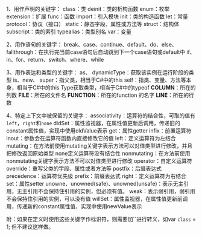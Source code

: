 1、用作声明的关键字： 
class：类
deinit：类的析构函数
enum：枚举
extension：扩展
func：函数
import：引入模块
init：类的构造函数
let：常量
protocol：协议（接口）
static：静态字段、属性或方法等
struct：结构体
subscript：类的索引
typealias：类型别名
var：变量

2、用作语句的关键字： 
break、case、continue、default、do、else、
fallthrough：在执行完当前case语句后自动跳到下一个case语句或default中
if、in、for、return、switch、where、while

3、用作表达和类型的关键字： 
as、
dynamicType：获取该实例在运行阶段的类型
is、new、
super：指父类，相当于C#中的this
self：指类、变量、方法等本身，相当于C#中的this
Type获取类型，相当于C#中的typeof
__COLUMN__：所在的列数
__FILE__：所在的文件名
__FUNCTION__：所在的function 的名字
__LINE__：所在的行数

4、特定上下文中被保留的关键字： 
associativity：运算符的结合性，可取的值有`left`，`right`和`none`
didSet：属性监视器，在属性值更新后调用，传递旧的constant属性值，实现中使用oldValue表示
get：属性getter
infix：前置运算符
inout：参数会在运算符函数内直接修改它的值
left：定义运算符为左结合
mutating：在方法前使用mutating关键字表示方法可以对值类型进行修改，并且把修改返回原始类型
none定义运算符没有结合性
nonmutating：在方法前使用nonmutating关键字表示方法不可以对值类型进行修改
operator：自定义运算符
override：重写父类的字段、属性或者方法等
postfix：后缀表达式
precedence：运算符优先级
prefix：前缀表达式
right：定义运算符为右结合
set：属性setter
unowne、unowned(safe)、unowned(unsafe)：表示无主引用，无主引用不会保持住引用的实例，但必须有值。
weak：表示弱引用，弱引用不会保持住引用的实例，可以没有值
willSet：属性监视器，在属性值更新前调用，传递新的constant属性值，实现中使用newValue表示

附：如果在定义时使用这些关键字作标识符，则需要加``进行转义，如var `class` = 1; 但不建议这样做。